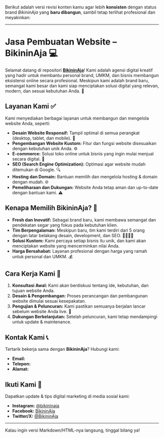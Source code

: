 Berikut adalah versi revisi konten kamu agar lebih **konsisten** dengan status brand *BikininAja* yang **baru dibangun**, sambil tetap terlihat profesional dan meyakinkan:

---

# Jasa Pembuatan Website – **BikininAja** 💻

Selamat datang di repositori [**BikininAja**](https://www.riauwebhost.com)! Kami adalah agensi digital kreatif yang hadir untuk membantu personal brand, UMKM, dan bisnis membangun eksistensi online secara profesional. Meskipun kami adalah brand baru, semangat kami besar dan kami siap menciptakan solusi digital yang relevan, modern, dan sesuai kebutuhan Anda. 🙌

## Layanan Kami ✅

Kami menyediakan berbagai layanan untuk membangun dan mengelola website Anda, seperti:

* **Desain Website Responsif:** Tampil optimal di semua perangkat (desktop, tablet, dan mobile). 📱
* **Pengembangan Website Kustom:** Fitur dan fungsi website disesuaikan dengan kebutuhan unik Anda. ⚙️
* **E-commerce:** Solusi toko online untuk bisnis yang ingin mulai menjual secara digital. 🛒
* **SEO (Search Engine Optimization):** Optimasi agar website mudah ditemukan di Google. 🔍
* **Hosting dan Domain:** Bantuan memilih dan mengelola hosting & domain dengan mudah. 🌐
* **Pemeliharaan dan Dukungan:** Website Anda tetap aman dan up-to-date dengan bantuan kami. ⚠️

## Kenapa Memilih **BikininAja**? 🌟

* **Fresh dan Inovatif:** Sebagai brand baru, kami membawa semangat dan pendekatan segar yang fokus pada kebutuhan klien.
* **Tim Berpengalaman:** Meskipun baru, tim kami terdiri dari 5 orang dengan latar belakang desain, development, dan SEO. 👩‍💻👨‍💻
* **Solusi Kustom:** Kami percaya setiap bisnis itu unik, dan kami akan menciptakan website yang mencerminkan nilai Anda.
* **Harga Bersahabat:** Layanan profesional dengan harga yang ramah untuk personal dan UMKM. 💰

## Cara Kerja Kami 🔄

1. **Konsultasi Awal:** Kami akan berdiskusi tentang ide, kebutuhan, dan tujuan website Anda.
2. **Desain & Pengembangan:** Proses perancangan dan pembangunan website dimulai sesuai kesepakatan.
3. **Pengujian & Peluncuran:** Kami pastikan semuanya berjalan lancar sebelum website Anda live. 🚀
4. **Dukungan Berkelanjutan:** Setelah peluncuran, kami tetap mendampingi untuk update & maintenance.

## Kontak Kami 📞

Tertarik bekerja sama dengan **BikininAja**? Hubungi kami:

* **Email:** 
* **Telepon:**
* **Alamat:** 

## Ikuti Kami 📲

Dapatkan update & tips digital marketing di media sosial kami:

* **Instagram:** [@bikininaja](https://instagram.com/riauwebhost)
* **Facebook:** [BikininAja](https://web.facebook.com/riauwebhost)
* **Twitter/X:** [@BikininAja](https://x.com/riauwebhost)

---

Kalau ingin versi Markdown/HTML-nya langsung, tinggal bilang ya!
